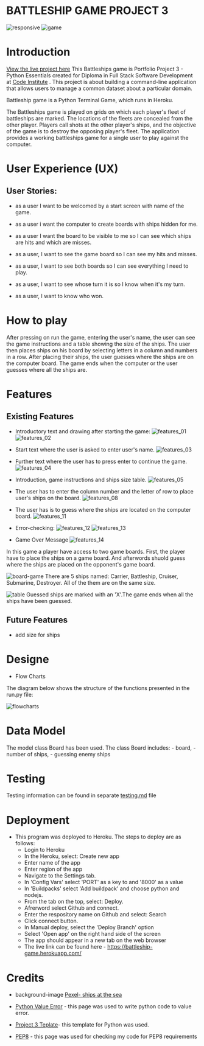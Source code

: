 # BATTLESHIP GAME PROJECT 3

![responsive](assets/image/responsive.png)
![game](assets/image/game.png)

# Introduction
[View the live project here](https://battleship-game.herokuapp.com/)
This Battleships game is Portfolio Project 3 - Python Essentials created for Diploma in Full Stack Software Development at [Code Institute](https://codeinstitute.net/se/) . This project is about building a command-line application that allows users to manage a common dataset about a particular domain.

Battleship game is a Python Terminal Game, which runs in Heroku. 

The Battleships game is played on grids on which each player's fleet of battleships are marked. The locations of the fleets are concealed from the other player. Players call shots at the other player's ships, and the objective of the game is to destroy the opposing player's fleet.
The application provides a working battleships game for a single user to play against the computer. 

# User Experience (UX)
## User Stories:
- as a user I want to be welcomed by a start screen with name of the game.
- as a user i want the computer to create boards with ships hidden for me.

- as a user I want the board to be visible to me so I can see which ships are hits and which are misses. 

- as a user, I want to see the game board so I can see my hits and misses.

- as a user, I want to see both boards so I can see everything I need to play.

- as a user, I want to see whose turn it is so I know when it's my turn.

- as a user, I want to know who won.

# How to play 

After pressing on run the game, entering the user's name, the user can see the game instructions and a table showing the size of the ships. The user then places ships on his board by selecting letters in a column and numbers in a row. After placing their ships, the user guesses where the ships are on the computer board. The game ends when the computer or the user guesses where all the ships are.

# Features
## Existing Features

- Introductory text and drawing after starting the game:
![features_01](assets/image/features_01.png)
![features_02](assets/image/features_02.png)

- Start text where the user is asked to enter user's name.
![features_03](assets/image/features_03.png)

- Further text where the user has to press enter to continue the game.
![features_04](assets/image/features_04.png)

- Introduction, game instructions and ships size table.
![features_05](assets/image/features_05.png)

- The user has to enter the column number and the letter of row to place user's ships on the board.
![features_08](assets/image/features_08.png)

- The user has is to guess where the ships are located on the computer board.
![features_11](assets/image/features_11.png)

- Error-checking:
![features_12](assets/image/features_12.png)
![features_13](assets/image/features_13.png)

- Game Over Message
![features_14](assets/image/features_14.png)





In this game a player have access to two game boards. First, the player have to place the ships on a game board. And afterwords shuold guess where the ships are placed on the opponent's game board. 

![board-game](assets/image/game-board.png)
There are 5 ships named: Carrier, Battleship, Cruiser, Submarine, Destroyer. All of the them are on the same size.

![table](assets/image/table.png)
Guessed ships are marked with an 'X'.The game ends when all the ships have been guessed.
## Future Features
- add size for ships

# Designe
- Flow Charts

The diagram below shows the structure of the functions presented in the run.py file:

![flowcharts](assets/image/flowcharts.png)

# Data Model
The model class Board has been used. 
The class Board includes:
    - board, 
    - number of ships, 
    - guessing enemy ships
# Testing

Testing information can be found in separate [testing.md](TESTING.md) file

# Deployment

- This program was deployed to Heroku. The steps to deploy are as follows:
    - Login to Heroku
    - In the Heroku, select: Create new app
    - Enter name of the app
    - Enter region of the app
    - Navigate to the Settings tab.
    - In 'Config Vars' select 'PORT' as a key to and '8000' as a value
    - In 'Buildpacks' select 'Add buildpack' and choose python and nodejs.
    - From the tab on the top, select: Deploy.
    - Afrerword select Github and connect.
    - Enter the respository name on Github and select: Search
    - Click connect button.
    - In Manual deploy, select the 'Deploy Branch' option
    - Select 'Open app' on the right hand side of the screen
    - The app should appear in a new tab on the web browser
    - The live link can be found here - https://battleship-game.herokuapp.com/
# Credits
- background-image [Pexel- ships at the sea](https://images.pexels.com/photos/445363/pexels-photo-445363.jpeg?auto=compress&cs=tinysrgb&w=1260&h=750&dpr=1)

- [Python Value Error](https://www.digitalocean.com/community/tutorials/python-valueerror-exception-handling-examples) - this page was used to write python code to value error.

- [Project 3 Teplate](https://github.com/Code-Institute-Org/python-essentials-template)- this template for Python was used.
- [PEP8](https://pep8ci.herokuapp.com/#) - this page was used for checking my code for PEP8 requirements





